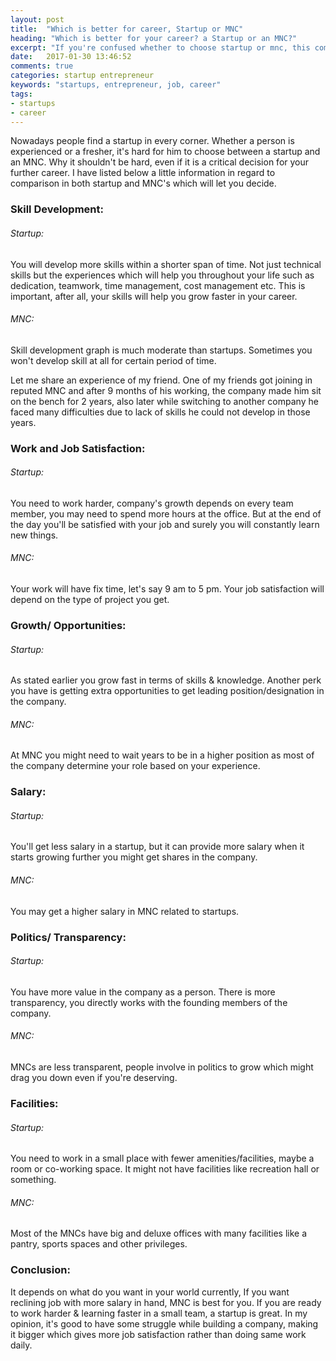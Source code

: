 ```yaml
---
layout: post
title:  "Which is better for career, Startup or MNC"
heading: "Which is better for your career? a Startup or an MNC?"
excerpt: "If you're confused whether to choose startup or mnc, this comparison highlights the differences between both, rest choose that suits you best."
date:   2017-01-30 13:46:52
comments: true
categories: startup entrepreneur
keywords: "startups, entrepreneur, job, career"
tags:
- startups
- career
---
```


Nowadays people find a startup in every corner. Whether a person is experienced or a fresher, it's hard for him to choose between a startup and an MNC. Why it shouldn't be hard, even if it is a critical decision for your further career.
I have listed below a little information in regard to comparison in both startup and MNC's which will let you decide.

<h3>Skill Development:</h3>
<h6>Startup:</h6> 
You will develop more skills within a shorter span of time. Not just technical skills but the experiences which will help you throughout your life such as dedication, teamwork, time management, cost management etc. This is important, after all, your skills will help you grow faster in your career.
<h6>MNC:</h6> 
Skill development graph is much moderate than startups. Sometimes you won't develop skill at all for certain period of time. 

Let me share an experience of my friend.
One of my friends got joining in reputed MNC and after 9 months of his working, the company made him sit on the bench for 2 years, also later while switching to another company he faced many difficulties due to lack of skills he could not develop in those years.

<h3>Work and Job Satisfaction:</h3>
<h6>Startup:</h6> 
You need to work harder, company's growth depends on every team member, you may need to spend more hours at the office. But at the end of the day you'll be satisfied with your job and surely you will constantly learn new things. 
<h6>MNC:</h6> 
Your work will have fix time, let's say 9 am to 5 pm. Your job satisfaction will depend on the type of project you get.

<h3>Growth/ Opportunities:</h3>
<h6>Startup:</h6> 
As stated earlier you grow fast in terms of skills & knowledge. Another perk you have is getting extra opportunities to get leading position/designation in the company.
<h6>MNC:</h6> 
At MNC you might need to wait years to be in a higher position as most of the company determine your role based on your experience. 

<h3>Salary:</h3>
<h6>Startup:</h6> 
You'll get less salary in a startup, but it can provide more salary when it starts growing further you might get shares in the company.
<h6>MNC:</h6> 
You may get a higher salary in MNC related to startups.

<h3>Politics/ Transparency:</h3>
<h6>Startup:</h6> 
You have more value in the company as a person. There is more transparency, you directly works with the founding members of the company. 
<h6>MNC:</h6> 
MNCs are less transparent, people involve in politics to grow which might drag you down even if you're deserving.


<h3>Facilities:</h3>
<h6>Startup:</h6> 
You need to work in a small place with fewer amenities/facilities, maybe a room or co-working space. It might not have facilities like recreation hall or something.
<h6>MNC:</h6>
Most of the MNCs have big and deluxe offices with many facilities like a pantry, sports spaces and other privileges. 


<h3>Conclusion:</h3>
It depends on what do you want in your world currently, If you want reclining job with more salary in hand, MNC is best for you. If you are ready to work harder & learning faster in a small team, a startup is great.
In my opinion, it's good to have some struggle while building a company, making it bigger which gives more job satisfaction rather than doing same work daily.